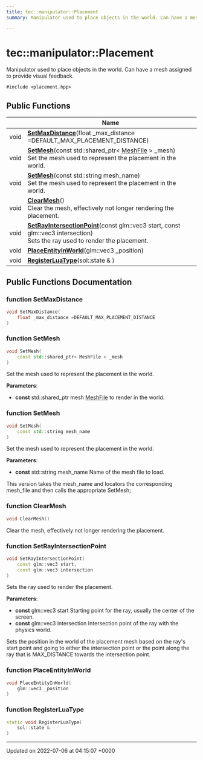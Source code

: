 ```yaml
---
title: tec::manipulator::Placement
summary: Manipulator used to place objects in the world. Can have a mesh assigned to provide visual feedback. 

---
```


# tec::manipulator::Placement



Manipulator used to place objects in the world. Can have a mesh assigned to provide visual feedback. 


`#include <placement.hpp>`

## Public Functions

|                | Name           |
| -------------- | -------------- |
| void | **[SetMaxDistance](/engine/Classes/classtec_1_1manipulator_1_1_placement/#function-setmaxdistance)**(float _max_distance =DEFAULT_MAX_PLACEMENT_DISTANCE) |
| void | **[SetMesh](/engine/Classes/classtec_1_1manipulator_1_1_placement/#function-setmesh)**(const std::shared_ptr< [MeshFile](/engine/Classes/classtec_1_1_mesh_file/) > _mesh)<br>Set the mesh used to represent the placement in the world.  |
| void | **[SetMesh](/engine/Classes/classtec_1_1manipulator_1_1_placement/#function-setmesh)**(const std::string mesh_name)<br>Set the mesh used to represent the placement in the world.  |
| void | **[ClearMesh](/engine/Classes/classtec_1_1manipulator_1_1_placement/#function-clearmesh)**()<br>Clear the mesh, effectively not longer rendering the placement.  |
| void | **[SetRayIntersectionPoint](/engine/Classes/classtec_1_1manipulator_1_1_placement/#function-setrayintersectionpoint)**(const glm::vec3 start, const glm::vec3 intersection)<br>Sets the ray used to render the placement.  |
| void | **[PlaceEntityInWorld](/engine/Classes/classtec_1_1manipulator_1_1_placement/#function-placeentityinworld)**(glm::vec3 _position) |
| void | **[RegisterLuaType](/engine/Classes/classtec_1_1manipulator_1_1_placement/#function-registerluatype)**(sol::state & ) |

## Public Functions Documentation

### function SetMaxDistance

```cpp
void SetMaxDistance(
    float _max_distance =DEFAULT_MAX_PLACEMENT_DISTANCE
)
```


### function SetMesh

```cpp
void SetMesh(
    const std::shared_ptr< MeshFile > _mesh
)
```

Set the mesh used to represent the placement in the world. 

**Parameters**: 

  * **const** std::shared_ptr<MeshFile> mesh [MeshFile](/engine/Classes/classtec_1_1_mesh_file/) to render in the world. 


### function SetMesh

```cpp
void SetMesh(
    const std::string mesh_name
)
```

Set the mesh used to represent the placement in the world. 

**Parameters**: 

  * **const** std::string mesh_name Name of the mesh file to load. 


This version takes the mesh_name and locators the corresponding mesh_file and then calls the appropriate SetMesh;


### function ClearMesh

```cpp
void ClearMesh()
```

Clear the mesh, effectively not longer rendering the placement. 

### function SetRayIntersectionPoint

```cpp
void SetRayIntersectionPoint(
    const glm::vec3 start,
    const glm::vec3 intersection
)
```

Sets the ray used to render the placement. 

**Parameters**: 

  * **const** glm::vec3 start Starting point for the ray, usually the center of the screen. 
  * **const** glm::vec3 intersection Intersection point of the ray with the physics world. 


Sets the position in the world of the placement mesh based on the ray's start point and going to either the intersection point or the point along the ray that is MAX_DISTANCE towards the intersection point.


### function PlaceEntityInWorld

```cpp
void PlaceEntityInWorld(
    glm::vec3 _position
)
```


### function RegisterLuaType

```cpp
static void RegisterLuaType(
    sol::state & 
)
```


-------------------------------

Updated on 2022-07-06 at 04:15:07 +0000